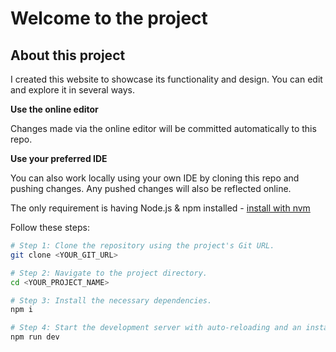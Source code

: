 # Welcome to the project

## About this project

I created this website to showcase its functionality and design. You can edit and explore it in several ways.

**Use the online editor**

Changes made via the online editor will be committed automatically to this repo.

**Use your preferred IDE**

You can also work locally using your own IDE by cloning this repo and pushing changes. Any pushed changes will also be reflected online.

The only requirement is having Node.js & npm installed - [install with nvm](https://github.com/nvm-sh/nvm#installing-and-updating)

Follow these steps:

```sh
# Step 1: Clone the repository using the project's Git URL.
git clone <YOUR_GIT_URL>

# Step 2: Navigate to the project directory.
cd <YOUR_PROJECT_NAME>

# Step 3: Install the necessary dependencies.
npm i

# Step 4: Start the development server with auto-reloading and an instant preview.
npm run dev
```
